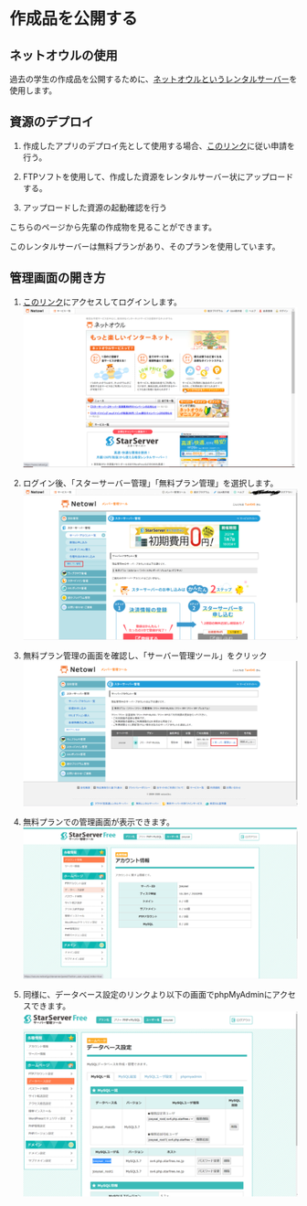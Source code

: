 # 作成品を公開する

## ネットオウルの使用
過去の学生の作成品を公開するために、[ネットオウルというレンタルサーバー](https://secure.netowl.jp/)を使用します。

## 資源のデプロイ
1. 作成したアプリのデプロイ先として使用する場合、[このリンク](https://www.star.ne.jp/free/manual/contract_application_1.php)に従い申請を行う。

2. FTPソフトを使用して、作成した資源をレンタルサーバー状にアップロードする。

3. アップロードした資源の起動確認を行う


こちらのページから先輩の作成物を見ることができます。

このレンタルサーバーは無料プランがあり、そのプランを使用しています。

## 管理画面の開き方
1. [このリンク](https://www.netowl.jp/)にアクセスしてログインします。
![NetowlHP](./img/netowlLogin.png)

2. ログイン後、「スターサーバー管理」「無料プラン管理」を選択します。
![FreePlan](./img/freePlan.png)

3. 無料プラン管理の画面を確認し、「サーバー管理ツール」をクリック
![Tool](./img/freeTool.png)

4. 無料プランでの管理画面が表示できます。
![](./img/FreePlanLoggedIn.png)

5. 同様に、データベース設定のリンクより以下の画面でphpMyAdminにアクセスできます。
![](./img/dbSetting.png)
